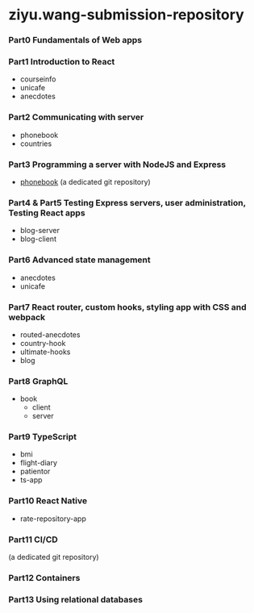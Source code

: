 # ziyu.wang-submission-repository

### Part0 Fundamentals of Web apps

### Part1 Introduction to React

- courseinfo
- unicafe
- anecdotes

### Part2 Communicating with server

- phonebook
- countries

### Part3 Programming a server with NodeJS and Express

- [phonebook](https://github.com/mercurywang/phonebook) (a dedicated git repository)

### Part4 & Part5 Testing Express servers, user administration, Testing React apps

- blog-server
- blog-client

### Part6 Advanced state management

- anecdotes
- unicafe

### Part7 React router, custom hooks, styling app with CSS and webpack

- routed-anecdotes
- country-hook
- ultimate-hooks
- blog

### Part8 GraphQL

- book
  - client
  - server

### Part9 TypeScript

- bmi
- flight-diary
- patientor
- ts-app

### Part10 React Native

- rate-repository-app

### Part11 CI/CD

(a dedicated git repository)

### Part12 Containers

### Part13 Using relational databases

